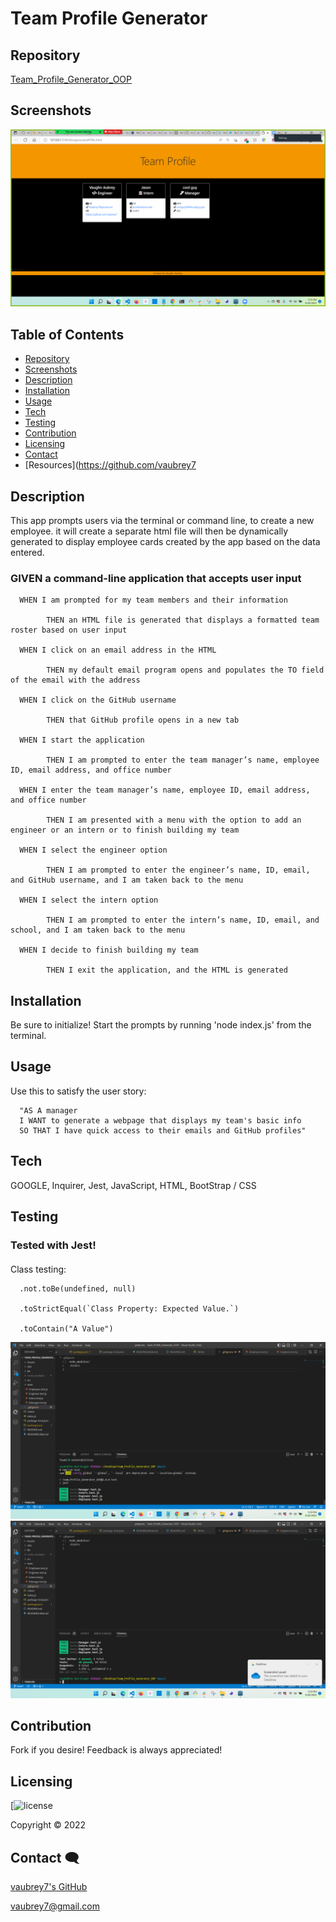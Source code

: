 # Team Profile Generator


## Repository 

[Team_Profile_Generator_OOP](https://github.com/vaubrey7/Team_Profile_Generator_OOP)


## Screenshots 
<img src="https://raw.githubusercontent.com/vaubrey7/Team_Profile_Generator_OOP/main/Assets/2022-09-26%20(2).png">



## Table of Contents

- [Repository](#Repository-)
- [Screenshots](#Screenshots-)
- [Description](#Description-)
- [Installation](#Installation-)
- [Usage](#Usage-)
- [Tech](#Tech-)
- [Testing](#Testing-)
- [Contribution](#Contribution-)
- [Licensing](#Licensing-)
- [Contact](#Contact-)
- [Resources](https://github.com/vaubrey7


## Description 

This app prompts users via the terminal or command line, to create a new employee. it will create a separate html file will then be dynamically generated to display employee cards created by the app based on the data entered.


### GIVEN a command-line application that accepts user input

      WHEN I am prompted for my team members and their information

            THEN an HTML file is generated that displays a formatted team roster based on user input

      WHEN I click on an email address in the HTML

            THEN my default email program opens and populates the TO field of the email with the address

      WHEN I click on the GitHub username

            THEN that GitHub profile opens in a new tab

      WHEN I start the application

            THEN I am prompted to enter the team manager’s name, employee ID, email address, and office number

      WHEN I enter the team manager’s name, employee ID, email address, and office number

            THEN I am presented with a menu with the option to add an engineer or an intern or to finish building my team

      WHEN I select the engineer option

            THEN I am prompted to enter the engineer’s name, ID, email, and GitHub username, and I am taken back to the menu

      WHEN I select the intern option

            THEN I am prompted to enter the intern’s name, ID, email, and school, and I am taken back to the menu

      WHEN I decide to finish building my team

            THEN I exit the application, and the HTML is generated


## Installation

Be sure to initialize! Start the prompts by running 'node index.js' from the terminal.


## Usage 
Use this to satisfy the user story:

      "AS A manager
      I WANT to generate a webpage that displays my team's basic info
      SO THAT I have quick access to their emails and GitHub profiles"


## Tech 

GOOGLE, Inquirer, Jest, JavaScript, HTML, BootStrap / CSS


## Testing

### Tested with Jest!
#### []()
#### []()

Class testing:

      .not.toBe(undefined, null)

      .toStrictEqual(`Class Property: Expected Value.`)

      .toContain("A Value")


<img src ="https://raw.githubusercontent.com/vaubrey7/Team_Profile_Generator_OOP/main/Assets/2022-09-26.png">
<img src="https://raw.githubusercontent.com/vaubrey7/Team_Profile_Generator_OOP/main/Assets/2022-09-26%20(1).png">



## Contribution 

Fork if you desire! Feedback is always appreciated!


## Licensing 

[![license](MIT)


Copyright &copy; 2022


## Contact 🗨

[vaubrey7's GitHub](https://github.com/vaubrey7)

vaubrey7@gmail.com

